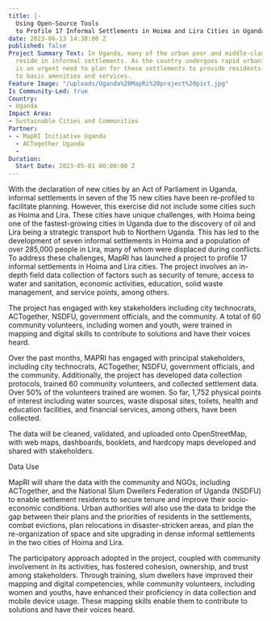 ```yaml
---
title: |-
  Using Open-Source Tools
  to Profile 17 Informal Settlements in Hoima and Lira Cities in Uganda
date: 2023-06-13 14:38:00 Z
published: false
Project Summary Text: In Uganda, many of the urban poor and middle-class families
  reside in informal settlements. As the country undergoes rapid urbanization, there
  is an urgent need to plan for these settlements to provide residents with access
  to basic amenities and services.
Feature Image: "/uploads/Uganda%20MapRi%20project%20pict.jpg"
Is Community-Led: true
Country:
- Uganda
Impact Area:
- Sustainable Cities and Communities
Partner:
- - MapRI Initiative Uganda
  - ACTogether Uganda
  - 
Duration:
  Start Date: 2023-05-01 00:00:00 Z
---
```


With the declaration of new cities by an Act of Parliament in Uganda, informal settlements in seven of the 15 new cities have been re-profiled to facilitate planning. However, this exercise did not include some cities such as Hoima and Lira. These cities have unique challenges, with Hoima being one of the fastest-growing cities in Uganda due to the discovery of oil and Lira being a strategic transport hub to Northern Uganda. This has led to the development of seven informal settlements in Hoima and a population of over 285,000 people in Lira, many of whom were displaced during conflicts.
To address these challenges, MapRI has launched a project to profile 17 informal settlements in Hoima and Lira cities. The project involves an in-depth field data collection of factors such as security of tenure, access to water and sanitation, economic activities, education, solid waste management, and service points, among others.

The project has engaged with key stakeholders including city technocrats, ACTogether, NSDFU, government officials, and the community. A total of 60 community volunteers, including women and youth, were trained in mapping and digital skills to contribute to solutions and have their voices heard.

Over the past months, MAPRI has engaged with principal stakeholders, including city technocrats, ACTogether, NSDFU, government officials, and the community. Additionally, the project has developed data collection protocols, trained 60 community volunteers, and collected settlement data. Over 50% of the volunteers trained are women. So far, 1,752 physical points of interest including water sources, waste disposal sites, toilets, health and education facilities, and financial services, among others, have been collected. 

The data will be cleaned, validated, and uploaded onto OpenStreetMap, with web maps, dashboards, booklets, and hardcopy maps developed and shared with stakeholders.

Data Use

MapRI will share the data with the community and NGOs, including ACTogether, and the National Slum Dwellers Federation of Uganda (NSDFU) to enable settlement residents to secure tenure and improve their socio-economic conditions. Urban authorities will also use the data to bridge the gap between their plans and the priorities of residents in the settlements, combat evictions, plan relocations in disaster-stricken areas, and plan the re-organization of space and site upgrading in dense informal settlements in the two cities of Hoima and Lira.

The participatory approach adopted in the project, coupled with community involvement in its activities, has fostered cohesion, ownership, and trust among stakeholders. Through training, slum dwellers have improved their mapping and digital competencies, while community volunteers, including women and youths, have enhanced their proficiency in data collection and mobile device usage. These mapping skills enable them to contribute to solutions and have their voices heard.